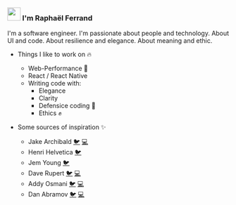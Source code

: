 ### <img src="https://raw.githubusercontent.com/iampavangandhi/iampavangandhi/master/gifs/Hi.gif" width="30px"> I'm Raphaël Ferrand

I'm a software engineer. I'm passionate about people and technology. About UI and code. About resilience and elegance. About meaning and ethic.

- Things I like to work on :fire:

  - Web-Performance :rocket:
  - React / React Native
  - Writing code with:
    - Elegance
    - Clarity
    - Defensice coding :punch:
    - Ethics :fist:

- Some sources of inspiration :sparkles:
  - Jake Archibald [:bird:](https://twitter.com/jaffathecake) [:computer:](https://jakearchibald.com/)
  - Henri Helvetica [:bird:](https://twitter.com/HenriHelvetica)
  - Jem Young [:bird:](https://twitter.com/JemYoung)
  - Dave Rupert [:bird:](https://twitter.com/davatron5000) [:computer:](https://daverupert.com/)
  - Addy Osmani [:bird:](https://twitter.com/addyosmani) [:computer:](https://addyosmani.com/)
  - Dan Abramov [:bird:](https://twitter.com/dan_abramov) [:computer:](https://overreacted.io/)
